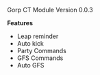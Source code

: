 Gorp CT Module Version 0.0.3

__Features__

- Leap reminder
- Auto kick
- Party Commands
- GFS Commands
- Auto GFS
